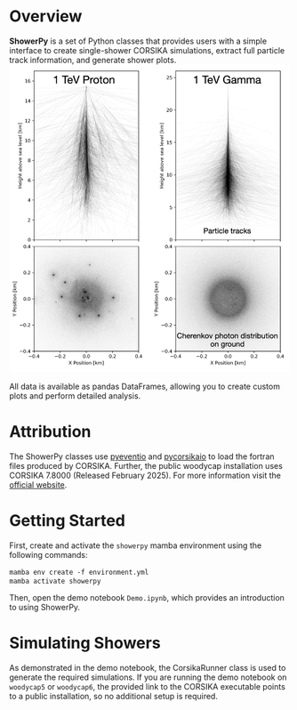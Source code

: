# Overview  

**ShowerPy** is a set of Python classes that provides users with a simple interface to create single-shower CORSIKA simulations, extract full particle track information, and generate shower plots.  
![Shower Image](media/shower_plots.png)  

All data is available as pandas DataFrames, allowing you to create custom plots and perform detailed analysis.

# Attribution 
The ShowerPy classes use [pyeventio](https://github.com/cta-observatory/pyeventio) and [pycorsikaio](https://github.com/cta-observatory/pycorsikaio) to load the fortran files produced by CORSIKA. Further, the public woodycap installation uses CORSIKA 7.8000 (Released February 2025). For more information visit the [official website](https://www.iap.kit.edu/corsika/99.php). 
# Getting Started  

First, create and activate the `showerpy` mamba environment using the following commands:
```shell 
mamba env create -f environment.yml
mamba activate showerpy
```
Then, open the demo notebook `Demo.ipynb`, which provides an introduction to using ShowerPy.

# Simulating Showers
As demonstrated in the demo notebook, the CorsikaRunner class is used to generate the required simulations.
If you are running the demo notebook on `woodycap5` or `woodycap6`, the provided link to the CORSIKA executable points to a public installation, so no additional setup is required.